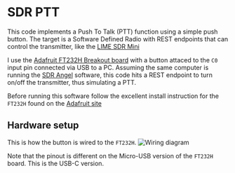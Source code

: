 # SDR PTT

This code implements a Push To Talk (PTT) function using a simple push button.
The target is a Software Defined Radio with REST endpoints that can control
the transmitter, like the [LIME SDR Mini](https://limemicro.com/products/boards/limesdr-mini/)

I use the [Adafruit FT232H Breakout board](https://www.adafruit.com/product/2264) with a
button attaced to the `C0` input pin connected via USB to a PC. Assuming the same computer
is running the [SDR Angel](https://github.com/f4exb/sdrangel) software, this code hits
a REST endpoint to turn on/off the transmitter, thus simulating a PTT.

Before running this software follow the excellent install instruction for the `FT232H` found
on the [Adafruit site](https://learn.adafruit.com/circuitpython-on-any-computer-with-ft232h/overiew)

## Hardware setup

This is how the button is wired to the `FT232H`. ![Wiring diagram](images/circuit.jpg)

Note that the pinout is different on the Micro-USB version of the `FT232H` board. This is the
USB-C version.